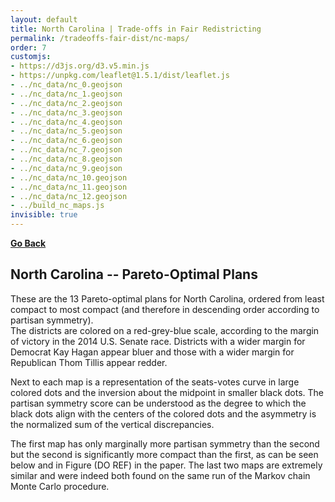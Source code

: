 ```yaml
---
layout: default
title: North Carolina | Trade-offs in Fair Redistricting
permalink: /tradeoffs-fair-dist/nc-maps/
order: 7
customjs: 
- https://d3js.org/d3.v5.min.js
- https://unpkg.com/leaflet@1.5.1/dist/leaflet.js
- ../nc_data/nc_0.geojson
- ../nc_data/nc_1.geojson
- ../nc_data/nc_2.geojson
- ../nc_data/nc_3.geojson
- ../nc_data/nc_4.geojson
- ../nc_data/nc_5.geojson
- ../nc_data/nc_6.geojson
- ../nc_data/nc_7.geojson
- ../nc_data/nc_8.geojson
- ../nc_data/nc_9.geojson
- ../nc_data/nc_10.geojson
- ../nc_data/nc_11.geojson
- ../nc_data/nc_12.geojson
- ../build_nc_maps.js
invisible: true
---
```


<link rel="stylesheet" href="../leaflet/css/leaflet.css">
<link rel="stylesheet" href="../leaflet/css/qgis2web.css"><link rel="stylesheet" href="../leaflet/css/fontawesome-all.min.css">
<style>
    .map {
        width: 500px;
        height: 300px;
        display: inline-block;
    }
    .plot {
        width: 300px;
        height: 300px;
        display: inline-block;
    }
    .parent {

    }
    .scoreblock {
        width: 300px;
        display: inline-block;
    }
</style>

[**Go Back**](..)


## North Carolina -- Pareto-Optimal Plans 

These are the 13 Pareto-optimal plans for North Carolina, ordered from least compact to most compact (and therefore in descending order according to partisan symmetry).  
The districts are colored on a red-grey-blue scale, according to the margin of victory in the 2014 U.S. Senate race.  Districts with a wider margin for Democrat Kay Hagan appear 
bluer and those with a wider margin for Republican Thom Tillis appear redder.  


Next to each map is a representation of the seats-votes curve in large colored dots and the inversion about the midpoint in smaller black dots.  The partisan symmetry score can 
be understood as the degree to which the black dots align with the centers of the colored dots and the asymmetry is the normalized sum of the vertical discrepancies. 


The first map has only marginally more partisan symmetry than the second but the second is significantly more compact than the first, as can be seen below and in Figure (DO REF) in the paper.  The last two maps are extremely similar and were indeed both found on the same run of the Markov chain Monte Carlo procedure.  




<div class="parent">
    <div id="ncmap0" class="map"></div>
    <div id="ncmap_0_plot" class="plot"></div>
</div>
<br />


<div class="parent">
    <div id="ncmap1" class="map"></div>
    <div id="ncmap_1_plot" class="plot"></div>
</div>
<br />


<div class="parent">
    <div id="ncmap2" class="map"></div>
    <div id="ncmap_2_plot" class="plot"></div>
</div>
<br />


<div class="parent">
    <div id="ncmap3" class="map"></div>
    <div id="ncmap_3_plot" class="plot"></div>
</div>
<br />


<div class="parent">
    <div id="ncmap4" class="map"></div>
    <div id="ncmap_4_plot" class="plot"></div>
</div>
<br />


<div class="parent">
    <div id="ncmap5" class="map"></div>
    <div id="ncmap_5_plot" class="plot"></div>
</div>
<br />


<div class="parent">
    <div id="ncmap6" class="map"></div>
    <div id="ncmap_6_plot" class="plot"></div>
</div>
<br />


<div class="parent">
    <div id="ncmap7" class="map"></div>
    <div id="ncmap_7_plot" class="plot"></div>
</div>
<br />


<div class="parent">
    <div id="ncmap8" class="map"></div>
    <div id="ncmap_8_plot" class="plot"></div>
</div>
<br />


<div class="parent">
    <div id="ncmap9" class="map"></div>
    <div id="ncmap_9_plot" class="plot"></div>
</div>
<br />


<div class="parent">
    <div id="ncmap10" class="map"></div>
    <div id="ncmap_10_plot" class="plot"></div>
</div>
<br />


<div class="parent">
    <div id="ncmap11" class="map"></div>
    <div id="ncmap_11_plot" class="plot"></div>
</div>
<br />


<div class="parent">
    <div id="ncmap12" class="map"></div>
    <div id="ncmap_12_plot" class="plot"></div>
</div>
<br />
